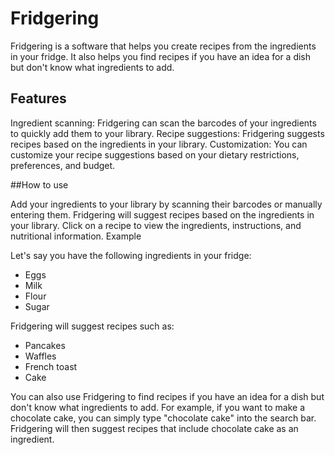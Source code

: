 # Fridgering

Fridgering is a software that helps you create recipes from the ingredients in your fridge. It also helps you find recipes if you have an idea for a dish but don't know what ingredients to add.

## Features

Ingredient scanning: Fridgering can scan the barcodes of your ingredients to quickly add them to your library.
Recipe suggestions: Fridgering suggests recipes based on the ingredients in your library.
Customization: You can customize your recipe suggestions based on your dietary restrictions, preferences, and budget.

##How to use

Add your ingredients to your library by scanning their barcodes or manually entering them.
Fridgering will suggest recipes based on the ingredients in your library.
Click on a recipe to view the ingredients, instructions, and nutritional information.
Example

Let's say you have the following ingredients in your fridge:

- Eggs
- Milk
- Flour
- Sugar
  
Fridgering will suggest recipes such as:

- Pancakes
- Waffles
- French toast
- Cake
  
You can also use Fridgering to find recipes if you have an idea for a dish but don't know what ingredients to add. For example, if you want to make a chocolate cake, you can simply type "chocolate cake" into the search bar. Fridgering will then suggest recipes that include chocolate cake as an ingredient.


